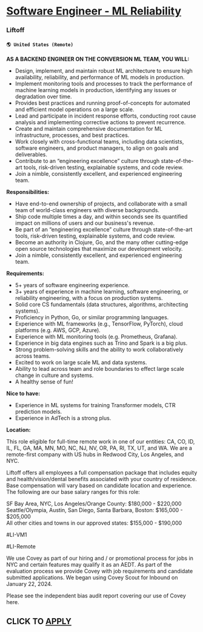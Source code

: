 # [Software Engineer - ML Reliability ](https://www.remotewlb.com/apply/software-engineer-ml-reliability)  
### Liftoff  
#### `🌎 United States (Remote)`  

**AS A BACKEND ENGINEER ON THE CONVERSION ML TEAM, YOU WILL:**

  * Design, implement, and maintain robust ML architecture to ensure high availability, reliability, and performance of ML models in production.
  * Implement monitoring tools and processes to track the performance of machine learning models in production, identifying any issues or degradation over time.
  * Provides best practices and running proof-of-concepts for automated and efficient model operations on a large scale.
  * Lead and participate in incident response efforts, conducting root cause analysis and implementing corrective actions to prevent recurrence.
  * Create and maintain comprehensive documentation for ML infrastructure, processes, and best practices.
  * Work closely with cross-functional teams, including data scientists, software engineers, and product managers, to align on goals and deliverables.
  * Contribute to an “engineering excellence” culture through state-of-the-art tools, risk-driven testing, explainable systems, and code review.
  * Join a nimble, consistently excellent, and experienced engineering team.

**Responsibilities:**

  * Have end-to-end ownership of projects, and collaborate with a small team of world-class engineers with diverse backgrounds.
  * Ship code multiple times a day, and within seconds see its quantified impact on millions of users and our business's revenue.
  * Be part of an “engineering excellence” culture through state-of-the-art tools, risk-driven testing, explainable systems, and code review.
  * Become an authority in Clojure, Go, and the many other cutting-edge open source technologies that maximize our development velocity.
  * Join a nimble, consistently excellent, and experienced engineering team.

**Requirements:**

  * 5+ years of software engineering experience.
  * 3+ years of experience in machine learning, software engineering, or reliability engineering, with a focus on production systems.
  * Solid core CS fundamentals (data structures, algorithms, architecting systems).
  * Proficiency in Python, Go, or similar programming languages.
  * Experience with ML frameworks (e.g., TensorFlow, PyTorch), cloud platforms (e.g. AWS, GCP, Azure).
  * Experience with ML monitoring tools (e.g. Prometheus, Grafana).
  * Experience in big data engines such as Trino and Spark is a big plus.
  * Strong problem-solving skills and the ability to work collaboratively across teams.
  * Excited to work on large scale ML and data systems.
  * Ability to lead across team and role boundaries to effect large scale change in culture and systems.
  * A healthy sense of fun!

**Nice to have:**

  * Experience in ML systems for training Transformer models, CTR prediction models.
  * Experience in AdTech is a strong plus.

**Location:**

This role eligible for full-time remote work in one of our entities: CA, CO, ID, IL, FL, GA, MA, MN, MO, NC, NJ, NV, OR, PA, RI, TX, UT, and WA. We are a remote-first company with US hubs in Redwood City, Los Angeles, and NYC.

Liftoff offers all employees a full compensation package that includes equity and health/vision/dental benefits associated with your country of residence. Base compensation will vary based on candidate location and experience. The following are our base salary ranges for this role:

SF Bay Area, NYC, Los Angeles/Orange County: $180,000 - $220,000  
Seattle/Olympia, Austin, San Diego, Santa Barbara, Boston: $165,000 - $205,000  
All other cities and towns in our approved states: $155,000 - $190,000

#LI-VM1

#LI-Remote

We use Covey as part of our hiring and / or promotional process for jobs in NYC and certain features may qualify it as an AEDT. As part of the evaluation process we provide Covey with job requirements and candidate submitted applications. We began using Covey Scout for Inbound on January 22, 2024.

Please see the independent bias audit report covering our use of Covey here.

  
## CLICK TO [APPLY](https://www.remotewlb.com/apply/software-engineer-ml-reliability)

